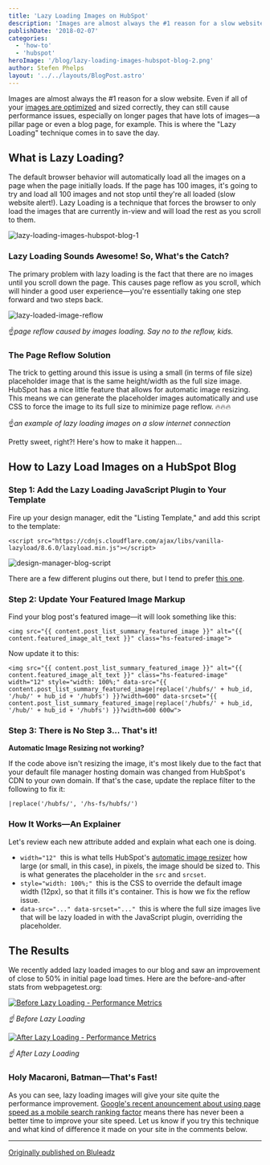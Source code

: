 ```yaml
---
title: 'Lazy Loading Images on HubSpot'
description: 'Images are almost always the #1 reason for a slow website. Even if all of your images are optimized and sized correctly, they can still cause performance issues'
publishDate: '2018-02-07'
categories:
  - 'how-to'
  - 'hubspot'
heroImage: '/blog/lazy-loading-images-hubspot-blog-2.png'
author: Stefen Phelps
layout: '../../layouts/BlogPost.astro'
---
```


Images are almost always the #1 reason for a slow website. Even if all of your [images are optimized](/blog/how-to-increase-your-pagespeed-insights-score-on-your-hubspot-website) and sized correctly, they can still cause performance issues, especially on longer pages that have lots of images—a pillar page or even a blog page, for example. This is where the "Lazy Loading" technique comes in to save the day.

## What is Lazy Loading?

The default browser behavior will automatically load all the images on a page when the page initially loads. If the page has 100 images, it's going to try and load all 100 images and not stop until they're all loaded (slow website alert!). Lazy Loading is a technique that forces the browser to only load the images that are currently in-view and will load the rest as you scroll to them.

![lazy-loading-images-hubspot-blog-1](/blog/lazy-loading-images-hubspot-blog-1.png)

### Lazy Loading Sounds Awesome! So, What's the Catch?

The primary problem with lazy loading is the fact that there are no images until you scroll down the page. This causes page reflow as you scroll, which will hinder a good user experience—you're essentially taking one step forward and two steps back.

![lazy-loaded-image-reflow](/blog/lazy-loaded-image-reflow.gif)

☝️*page reflow caused by images loading. Say no to the reflow, kids.*

### The Page Reflow Solution

The trick to getting around this issue is using a small (in terms of file size) placeholder image that is the same height/width as the full size image. HubSpot has a nice little feature that allows for automatic image resizing. This means we can generate the placeholder images automatically and use CSS to force the image to its full size to minimize page reflow. 🔥🔥🔥

☝️*an example of lazy loading images on a slow internet connection*

Pretty sweet, right?! Here's how to make it happen...

## How to Lazy Load Images on a HubSpot Blog

### Step 1: Add the Lazy Loading JavaScript Plugin to Your Template

Fire up your design manager, edit the "Listing Template," and add this script to the template:

```
<script src="https://cdnjs.cloudflare.com/ajax/libs/vanilla-lazyload/8.6.0/lazyload.min.js"></script>
```

![design-manager-blog-script](/blog/design-manager-blog-script.png)

There are a few different plugins out there, but I tend to prefer [this one](http://www.andreaverlicchi.eu/lazyload/).

### Step 2: Update Your Featured Image Markup

Find your blog post's featured image—it will look something like this:

```
<img src="{{ content.post_list_summary_featured_image }}" alt="{{ content.featured_image_alt_text }}" class="hs-featured-image">
```

Now update it to this:

```
<img src="{{ content.post_list_summary_featured_image }}" alt="{{ content.featured_image_alt_text }}" class="hs-featured-image" width="12" style="width: 100%;" data-src="{{ content.post_list_summary_featured_image|replace('/hubfs/' + hub_id, '/hub/' + hub_id + '/hubfs') }}?width=600" data-srcset="{{ content.post_list_summary_featured_image|replace('/hubfs/' + hub_id, '/hub/' + hub_id + '/hubfs') }}?width=600 600w">
```

### Step 3: There is No Step 3... That's it!

**Automatic Image Resizing not working?**

If the code above isn't resizing the image, it's most likely due to the fact that your default file manager hosting domain was changed from HubSpot's CDN to your own domain. If that's the case, update the replace filter to the following to fix it:

`|replace('/hubfs/', '/hs-fs/hubfs/')`

### How It Works—An Explainer

Let's review each new attribute added and explain what each one is doing.

- `width="12"`  this is what tells HubSpot's [automatic image resizer](https://knowledge.hubspot.com/articles/KCS_Article/COS-General/What-is-automatic-image-resizing) how large (or small, in this case), in pixels, the image should be sized to. This is what generates the placeholder in the `src` and `srcset`.
- `style="width: 100%;"`  this is the CSS to override the default image width (12px), so that it fills it's container. This is how we fix the reflow issue.
- `data-src="..." data-srcset="..."`  this is where the full size images live that will be lazy loaded in with the JavaScript plugin, overriding the placeholder.

## The Results

We recently added lazy loaded images to our blog and saw an improvement of close to 50% in initial page load times. Here are the before-and-after stats from webpagetest.org:

[![Before Lazy Loading - Performance Metrics](/blog/before-lazy-loading-metrics.png)](http://www.webpagetest.org/result/180201_79_f9735b4b0cd5e9237e3c76b24a9ffc14/)

_☝️ Before Lazy Loading_

[![After Lazy Loading - Performance Metrics](/blog/after-lazy-loading-metrics.png)](http://www.webpagetest.org/result/180201_1X_4724c585e24bf4e45e7e81559319ffdc/)

_☝️ After Lazy Loading_

### Holy Macaroni, Batman—That's Fast!

As you can see, lazy loading images will give your site quite the performance improvement. [Google's recent anouncement about using page speed as a mobile search ranking factor](https://webmasters.googleblog.com/2018/01/using-page-speed-in-mobile-search.html) means there has never been a better time to improve your site speed. Let us know if you try this technique and what kind of difference it made on your site in the comments below.

---

[Originally published on Bluleadz](https://www.bluleadz.com/blog/lazy-loading-images-on-hubspot)
